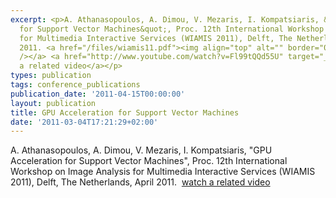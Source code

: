 ```yaml
---
excerpt: <p>A. Athanasopoulos, A. Dimou, V. Mezaris, I. Kompatsiaris, &quot;GPU Acceleration
  for Support Vector Machines&quot;, Proc. 12th International Workshop on Image Analysis
  for Multimedia Interactive Services (WIAMIS 2011), Delft, The Netherlands, April
  2011. <a href="/files/wiamis11.pdf"><img align="top" alt="" border="0" src="/files/pdf/pdf.png"
  /></a> <a href="http://www.youtube.com/watch?v=Fl99tQQd55U" target="_blank">watch
  a related video</a></p>
types: publication
tags: conference_publications
publication_date: '2011-04-15T00:00:00'
layout: publication
title: GPU Acceleration for Support Vector Machines
date: '2011-03-04T17:21:29+02:00'
---
```

<p>A. Athanasopoulos, A. Dimou, V. Mezaris, I. Kompatsiaris, &quot;GPU Acceleration for Support Vector Machines&quot;, Proc. 12th International Workshop on Image Analysis for Multimedia Interactive Services (WIAMIS 2011), Delft, The Netherlands, April 2011. <a href="/files/wiamis11.pdf"><img align="top" alt="" border="0" src="/files/pdf/pdf.png" /></a> <a href="http://www.youtube.com/watch?v=Fl99tQQd55U" target="_blank">watch a related video</a></p>
